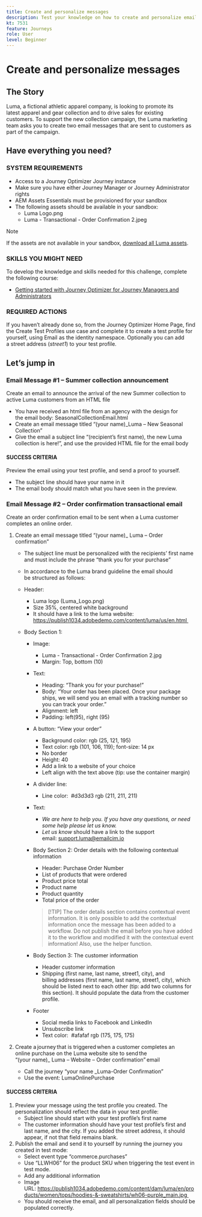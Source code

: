 ```yaml
---
title: Create and personalize messages
description: Test your knowledge on how to create and personalize emails.
kt: 7531
feature: Journeys
role: User
level: Beginner
---
```


# Create and personalize messages

## The Story

Luma, a fictional athletic apparel company, is looking to promote its latest apparel and gear collection and to drive sales for existing customers. To support the new collection campaign, the Luma marketing team asks you to create two email messages that are sent to customers as part of the campaign.

## Have everything you need?

### SYSTEM REQUIREMENTS

* Access to a Journey Optimizer Journey instance  
* Make sure you have either Journey Manager or Journey Administrator rights
* AEM Assets Essentials must be provisioned for your sandbox
* The following assets should be available in your sandbox:
  * Luma Logo.png
  * Luma - Transactional - Order Confirmation 2.jpeg

>[!NOTE]
>
>If the assets are not available in your sandbox, [download all Luma assets](/help/challenges/assets/email-assets/luma-assets.zip).

### SKILLS YOU MIGHT NEED

To develop the knowledge and skills needed for this challenge, complete the following course:

* [Getting started with Journey Optimizer for Journey Managers and Administrators](https://experienceleague.adobe.com/?recommended=JourneyOptimizer-U-1-2021.1)  

### REQUIRED ACTIONS

If you haven’t already done so, from the Journey Optimizer Home Page, find the Create Test Profiles use case and complete it to create a test profile for yourself, using Email as the identity namespace. Optionally you can add  a street address (*street1*) to your test profile.

## Let’s jump in

### Email Message #1 – Summer collection announcement

Create an email to announce the arrival of the new Summer collection to active Luma customers from an HTML file

* You have received an html file from an agency with the design for the email body: SeasonalCollectionEmail.html
* Create an email message titled “(your name)_Luma – New Seasonal Collection”
* Give the email a subject line “(recipient’s first name), the new Luma collection is here!”, and use the provided HTML file for the email body  

#### SUCCESS CRITERIA

Preview the email using your test profile, and send a proof to yourself.

* The subject line should have your name in it
* The email body should match what you have seen in the preview.

### Email Message #2 – Order confirmation transactional email

Create an order confirmation email to be sent when a Luma customer completes an online order.  

1. Create an email message titled “(your name)_ Luma – Order confirmation”  

   * The subject line must be personalized with the recipients’ first name and must include the phrase “thank you for your purchase”  
   * In accordance to the Luma brand guideline the email should be structured as follows:

   * Header:
     * Luma logo (Luma_Logo.png)
     * Size 35%, centered white background  
     * It should have a link to the luma website: https://publish1034.adobedemo.com/content/luma/us/en.html 

   * Body Section 1:  
      * Image:  
        * Luma - Transactional - Order Confirmation 2.jpg
        * Margin: Top, bottom (10)
      * Text:
        * Heading: “Thank you for your purchase!”
        * Body: “Your order has been placed. Once your package ships, we will send you an email with a tracking number so you can track your order.”
         * Alignment: left  
         * Padding: left(95), right (95)  
       * A button: “View your order”
         * Background color: rgb (25, 121, 195)
         * Text color: rgb (101, 106, 119); font-size: 14 px
         * No border 
         * Height: 40 
         * Add a link to a website of your choice  
         * Left align with the text above (tip: use the container margin)  
       * A divider line:  
         * Line color:  #d3d3d3 rgb (211, 211, 211)
       * Text:  
         * *We are here to help you. If you have any questions, or need some help please let us know.*
         * *Let us know* should have a link to the support email: support.luma@emailcim.io  

     * Body Section 2: Order details with the following contextual information
       * Header: Purchase Order Number
       * List of products that were ordered  
       * Product price total  
       * Product name
       * Product quantity
       * Total price of the order
  
        >
        >[!TIP]
        >The order details section contains contextual event information. It is only possible to add the contextual information once the message has been added to a workflow. Do not publish the email before you have added it to the workflow and modified it with the contextual event information! Also, use the helper function.

     * Body Section 3: The customer information  
       * Header customer information
       * Shipping (first name, last name, street1, city), and billing addresses (first name, last name, street1, city), which should be listed next to each other (tip: add two columns for this section). It should populate the data from the customer profile.  
     * Footer
       * Social media links to Facebook and LinkedIn
       * Unsubscribe link 
       * Text color:  #afafaf rgb (175, 175, 175)

2. Create a journey that is triggered when a customer completes an online purchase on the Luma website site to send the “(your name)_ Luma – Website – Order confirmation” email

   * Call the journey “your name _Luma-Order Confirmation”
   * Use the event: LumaOnlinePurchase  

#### SUCCESS CRITERIA

1. Preview your message using the test profile you created. The personalization should reflect the data in your test profile:  
   * Subject line should start with your test profile’s first name 
   * The customer information should have your test profile’s first and last name, and the city. If you added the street address, it should appear, if not that field remains blank. 
2. Publish the email and send it to yourself by running the journey you created in test mode: 
   * Select event type “commerce.purchases” 
   * Use “LLWH06” for the product SKU when triggering the test event in test mode.  
   * Add any additional information  
   * Image URL: https://publish1034.adobedemo.com/content/dam/luma/en/products/women/tops/hoodies-&-sweatshirts/wh06-purple_main.jpg 
   * You should receive the email, and all personalization fields should be populated correctly. 
 